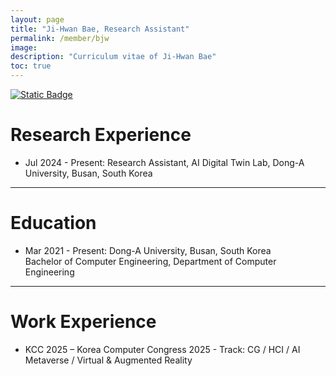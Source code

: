```yaml
---
layout: page
title: "Ji-Hwan Bae, Research Assistant"
permalink: /member/bjw
image: 
description: "Curriculum vitae of Ji-Hwan Bae"
toc: true
---
```


[![Static Badge](https://img.shields.io/badge/CV-2AFFDA?logo=readdotcv&color=White)](../members/UnderGrad/Bae-Ji-Hwan.pdf)

# Research Experience
 
* Jul 2024 - Present: Research Assistant, AI Digital Twin Lab, Dong-A University, Busan, South Korea

***

# Education

* Mar 2021 - Present: Dong-A University, Busan, South Korea <br> Bachelor of Computer Engineering, Department of Computer Engineering

***

# Work Experience

* KCC 2025 – Korea Computer Congress 2025 - Track: CG / HCI / AI Metaverse / Virtual & Augmented Reality